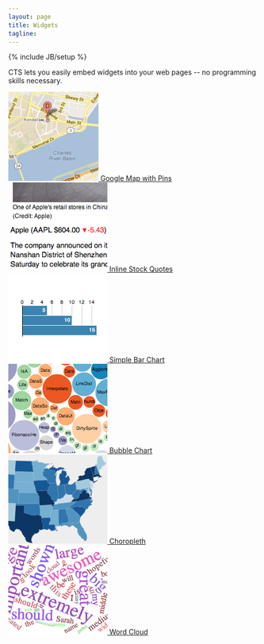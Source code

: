 ```yaml
---
layout: page
title: Widgets
tagline:
---
```

{% include JB/setup %}

<p class="intro">CTS lets you easily embed widgets into your web pages -- no
programming skills necessary.</p>

<div class="widgets">
  <div class="widget">
    <a class="image" href="/widgets/google-map/">
      <img src="/images/widgets/google-map.png" />
    </a>
    <a class="caption" href="/widgets/google-map/">Google Map with Pins</a>
  </div>

  <div class="widget">
    <a class="image" href="/widgets/stock/">
      <img src="/images/widgets/stock-symbol.png" />
    </a>
    <a class="caption" href="/widgets/stock/">Inline Stock Quotes</a>
  </div>

  <div class="widget">
    <a class="image" href="/widgets/barchart/">
      <img src="/images/widgets/barchart.png" />
    </a>
    <a class="caption" href="/widgets/barchart/">Simple Bar Chart</a>
  </div>

  <div class="widget">
    <a class="image" href="/widgets/bubblechart/">
      <img src="/images/widgets/bubblechart.png" />
    </a>
    <a class="caption" href="/widgets/bubblechart/">Bubble Chart</a>
  </div>

  <div class="widget">
    <a class="image" href="/widgets/choropleth/">
      <img src="/images/widgets/choropleth.png" />
    </a>
    <a class="caption" href="/widgets/choropleth/">Choropleth</a>
  </div>

  <div class="widget">
    <a class="image" href="/widgets/word-cloud/">
      <img src="/images/widgets/wordcloud.png" />
    </a>
    <a class="caption" href="/widgets/word-cloud/">Word Cloud</a>
  </div>

</div>


<script>
$(function() {
  SelectPage("PageWidgets");
});
</script>
